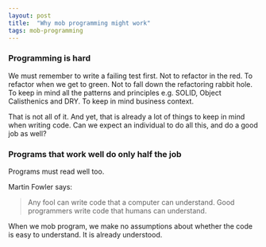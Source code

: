 ```yaml
---
layout: post
title:  "Why mob programming might work"
tags: mob-programming
---
```

### Programming is hard
We must remember to write a failing test first.
Not to refactor in the red.
To refactor when we get to green.
Not to fall down the refactoring rabbit hole.
To keep in mind all the patterns and principles
e.g. SOLID, Object Calisthenics and DRY.
To keep in mind business context.

That is not all of it.
And yet, that is already a lot of things to keep in mind when writing code.
Can we expect an individual to do all this,
and do a good job as well?

### Programs that work well do only half the job

Programs must read well too.

Martin Fowler says:
> Any fool can write code that a computer can understand.
> Good programmers write code that humans can understand.

When we mob program, we make no assumptions about whether
the code is easy to understand. It is already understood.